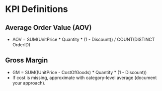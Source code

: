 # KPI Definitions
## Average Order Value (AOV)
- AOV = SUM(UnitPrice * Quantity * (1 - Discount)) / COUNT(DISTINCT OrderID)

## Gross Margin
- GM = SUM((UnitPrice - CostOfGoods) * Quantity * (1 - Discount))
- If cost is missing, approximate with category-level average (document your approach).
